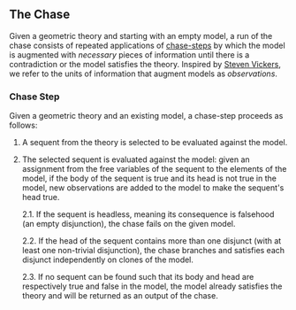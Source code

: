 ## The Chase

Given a geometric theory and starting with an empty model, a run of the chase consists of repeated
applications of [chase-steps](#step) by which the model is augmented with _necessary_ pieces of
information until there is a contradiction or the model satisfies the theory. Inspired by
[Steven Vickers][vickers], we refer to the units of information that augment models as _observations_.

### <a name="step">Chase Step</a>
Given a geometric theory and an existing model, a chase-step proceeds as follows:

1. A sequent from the theory is selected to be evaluated against the model.

2. The selected sequent is evaluated against the model: given an assignment from the free
variables of the sequent to the elements of the model, if the body of the sequent is true and
its head is not true in the model, new observations are added to the model to make the
sequent's head true.

    2.1. If the sequent is headless, meaning its consequence is falsehood (an empty disjunction),
the chase fails on the given model.

    2.2. If the head of the sequent contains more than one disjunct (with at least one
non-trivial disjunction), the chase branches and satisfies each disjunct independently on clones
of the model.

    2.3. If no sequent can be found such that its body and head are respectively true and false
in the model, the model already satisfies the theory and will be returned as an output of the
chase.

[vickers]: https://www.cs.bham.ac.uk/~sjv/GeoZ.pdf
